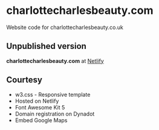 # charlottecharlesbeauty.com
Website code for charlottecharlesbeauty.co.uk

## Unpublished version
**charlottecharlesbeauty.com** at [Netlify](https://loving-wilson-617ffc.netlify.app/)

## Courtesy
* w3.css - Responsive template
* Hosted on Netlify
* Font Awesome Kit 5
* Domain registration on Dynadot
* Embed Google Maps
